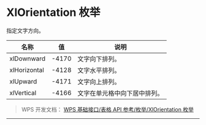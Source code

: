 # XlOrientation 枚举

指定文字方向。

| 名称         | 值    | 说明                         |
|--------------|-------|------------------------------|
| xlDownward   | -4170 | 文字向下排列。               |
| xlHorizontal | -4128 | 文字水平排列。               |
| xlUpward     | -4171 | 文字向上排列。               |
| xlVertical   | -4166 | 文字在单元格中向下居中排列。 |

> WPS 开发文档： [WPS 基础接口/表格 API 参考/枚举/XlOrientation 枚举](https://qn.cache.wpscdn.cn/encs/doc/office_v19/topics/WPS%20%E5%9F%BA%E7%A1%80%E6%8E%A5%E5%8F%A3/%E8%A1%A8%E6%A0%BC%20API%20%E5%8F%82%E8%80%83/%E6%9E%9A%E4%B8%BE/XlOrientation%20%E6%9E%9A%E4%B8%BE.html)

------------------------------------------------------------------------
